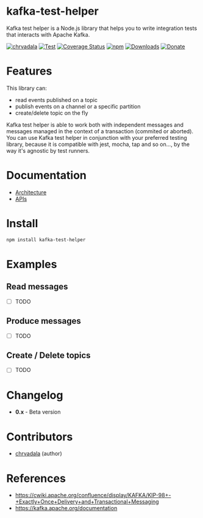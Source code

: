 # kafka-test-helper

Kafka test helper is a Node.js  library that helps you to write integration tests that interacts with Apache Kafka.

[![chrvadala](https://img.shields.io/badge/website-chrvadala-orange.svg)](https://chrvadala.github.io)
[![Test](https://github.com/chrvadala/kafka-test-helper/workflows/Test/badge.svg)](https://github.com/chrvadala/node-ble/actions)
[![Coverage Status](https://coveralls.io/repos/github/chrvadala/kafka-test-helper/badge.svg?branch=master)](https://coveralls.io/github/chrvadala/kafka-test-helper?branch=master)
[![npm](https://img.shields.io/npm/v/kafka-test-helper.svg?maxAge=2592000?style=plastic)](https://www.npmjs.com/package/kafka-test-helper)
[![Downloads](https://img.shields.io/npm/dm/kafka-test-helper.svg)](https://www.npmjs.com/package/kafka-test-helper)
[![Donate](https://img.shields.io/badge/donate-PayPal-green.svg)](https://www.paypal.me/chrvadala/25)


# Features 
This library can:
- read events published on a topic 
- publish events on a channel or a specific partition
- create/delete topic on the fly

Kafka test helper is able to work both with independent messages and messages managed in the context of a transaction (commited or aborted).
You can use Kafka test helper in conjunction with your preferred testing library, because it is compatible with jest, mocha, tap and so on..., by the way it's agnostic by test runners.

# Documentation
- [Architecture](./docs/architecture)
- [APIs](./docs/api)

# Install
```sh
npm install kafka-test-helper
```
# Examples

## Read messages
- [ ] TODO

## Produce messages
- [ ] TODO

## Create / Delete topics
- [ ] TODO

# Changelog
- **0.x** - Beta version

# Contributors
- [chrvadala](https://github.com/chrvadala) (author)

# References
- https://cwiki.apache.org/confluence/display/KAFKA/KIP-98+-+Exactly+Once+Delivery+and+Transactional+Messaging
- https://kafka.apache.org/documentation